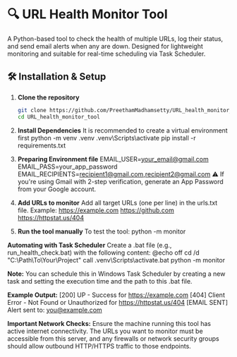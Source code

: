 # 🔍 URL Health Monitor Tool

A Python-based tool to check the health of multiple URLs, log their status, and send email alerts when any are down. Designed for lightweight monitoring and suitable for real-time scheduling via Task Scheduler.

## 🛠️ Installation & Setup

1. **Clone the repository**  
   ```bash
   git clone https://github.com/PreethamMadhamsetty/URL_health_monitor_tool.git
   cd URL_health_monitor_tool
   
2. **Install Dependencies**
It is recommended to create a virtual environment first
python -m venv .venv
.venv\Scripts\activate
pip install -r requirements.txt

3. **Preparing Environment file**
EMAIL_USER=your_email@gmail.com
EMAIL_PASS=your_app_password
EMAIL_RECIPIENTS=recipient1@gmail.com,recipient2@gmail.com
⚠️ If you're using Gmail with 2-step verification, generate an App Password from your Google account.

4. **Add URLs to monitor**
Add all target URLs (one per line) in the urls.txt file. Example:
https://example.com
https://github.com
https://httpstat.us/404

5. **Run the tool manually**
To test the tool:
python -m monitor

**Automating with Task Scheduler**
Create a .bat file (e.g., run_health_check.bat) with the following content:
@echo off
cd /d "C:\Path\To\Your\Project"
call .venv\Scripts\activate.bat
python -m monitor

**Note:** You can schedule this in Windows Task Scheduler by creating a new task and setting the execution time and the path to this .bat file.

**Example Output:**
[200] UP - Success for https://example.com
[404] Client Error - Not Found or Unauthorized for https://httpstat.us/404
[EMAIL SENT] Alert sent to: you@example.com

**Important Network Checks:**
Ensure the machine running this tool has active internet connectivity. The URLs you want to monitor must be accessible from this server, and any firewalls or network security groups should allow outbound HTTP/HTTPS traffic to those endpoints.




